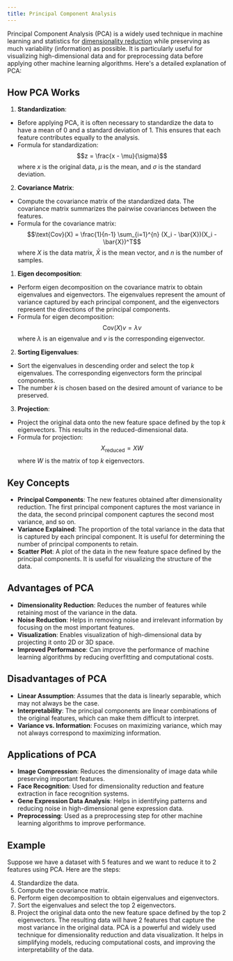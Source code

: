 ```yaml
---
title: Principal Component Analysis
---
```


Principal Component Analysis (PCA) is a widely used technique in machine learning and statistics for [dimensionality reduction](/machine-learning-foundations/dimensionality-reduction) while preserving as much variability (information) as possible. It is particularly useful for visualizing high-dimensional data and for preprocessing data before applying other machine learning algorithms. Here's a detailed explanation of PCA:

## How PCA Works

1. **Standardization**:
- Before applying PCA, it is often necessary to standardize the data to have a mean of 0 and a standard deviation of 1. This ensures that each feature contributes equally to the analysis.
- Formula for standardization: $$z = \frac{x - \mu}{\sigma}$$ where $x$ is the original data, $\mu$ is the mean, and $\sigma$ is the standard deviation.
2. **Covariance Matrix**:
- Compute the covariance matrix of the standardized data. The covariance matrix summarizes the pairwise covariances between the features.
- Formula for the covariance matrix: $$\text{Cov}(X) = \frac{1}{n-1} \sum_{i=1}^{n} (X_i - \bar{X})(X_i - \bar{X})^T$$ where $X$ is the data matrix, $\bar{X}$ is the mean vector, and $n$ is the number of samples.
1. **Eigen decomposition**:
- Perform eigen decomposition on the covariance matrix to obtain eigenvalues and eigenvectors. The eigenvalues represent the amount of variance captured by each principal component, and the eigenvectors represent the directions of the principal components.
- Formula for eigen decomposition: $$\text{Cov}(X) v = \lambda v$$ where $\lambda$ is an eigenvalue and $v$ is the corresponding eigenvector.
2. **Sorting Eigenvalues**:
- Sort the eigenvalues in descending order and select the top $k$ eigenvalues. The corresponding eigenvectors form the principal components.
- The number $k$ is chosen based on the desired amount of variance to be preserved.
3. **Projection**:
- Project the original data onto the new feature space defined by the top $k$ eigenvectors. This results in the reduced-dimensional data.
- Formula for projection: $$X_{\text{reduced}} = X W$$ where $W$ is the matrix of top $k$ eigenvectors.

## Key Concepts

- **Principal Components**: The new features obtained after dimensionality reduction. The first principal component captures the most variance in the data, the second principal component captures the second most variance, and so on.
- **Variance Explained**: The proportion of the total variance in the data that is captured by each principal component. It is useful for determining the number of principal components to retain.
- **Scatter Plot**: A plot of the data in the new feature space defined by the principal components. It is useful for visualizing the structure of the data.

## Advantages of PCA

- **Dimensionality Reduction**: Reduces the number of features while retaining most of the variance in the data.
- **Noise Reduction**: Helps in removing noise and irrelevant information by focusing on the most important features.
- **Visualization**: Enables visualization of high-dimensional data by projecting it onto 2D or 3D space.
- **Improved Performance**: Can improve the performance of machine learning algorithms by reducing overfitting and computational costs.

## Disadvantages of PCA

- **Linear Assumption**: Assumes that the data is linearly separable, which may not always be the case.
- **Interpretability**: The principal components are linear combinations of the original features, which can make them difficult to interpret.
- **Variance vs. Information**: Focuses on maximizing variance, which may not always correspond to maximizing information.

## Applications of PCA

- **Image Compression**: Reduces the dimensionality of image data while preserving important features.
- **Face Recognition**: Used for dimensionality reduction and feature extraction in face recognition systems.
- **Gene Expression Data Analysis**: Helps in identifying patterns and reducing noise in high-dimensional gene expression data.
- **Preprocessing**: Used as a preprocessing step for other machine learning algorithms to improve performance.

## Example

Suppose we have a dataset with 5 features and we want to reduce it to 2 features using PCA. Here are the steps:

4. Standardize the data.
5. Compute the covariance matrix.
6. Perform eigen decomposition to obtain eigenvalues and eigenvectors.
7. Sort the eigenvalues and select the top 2 eigenvectors.
8. Project the original data onto the new feature space defined by the top 2 eigenvectors. The resulting data will have 2 features that capture the most variance in the original data. PCA is a powerful and widely used technique for dimensionality reduction and data visualization. It helps in simplifying models, reducing computational costs, and improving the interpretability of the data.
